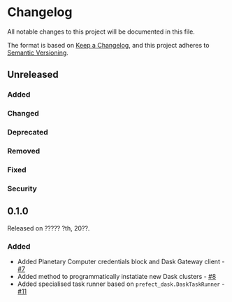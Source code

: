 # Changelog

All notable changes to this project will be documented in this file.

The format is based on [Keep a Changelog](https://keepachangelog.com/en/1.0.0/),
and this project adheres to [Semantic Versioning](https://semver.org/spec/v2.0.0.html).

## Unreleased

### Added

### Changed

### Deprecated

### Removed

### Fixed

### Security

## 0.1.0

Released on ????? ?th, 20??.

### Added

- Added Planetary Computer credentials block and Dask Gateway client - [#7](https://github.com/giorgiobasile/prefect-planetary-computer/pull/7)
- Added method to programmatically instatiate new Dask clusters - [#8](https://github.com/giorgiobasile/prefect-planetary-computer/pull/8)
- Added specialised task runner based on `prefect_dask.DaskTaskRunner` - [#11](https://github.com/giorgiobasile/prefect-planetary-computer/issues/11)
